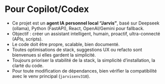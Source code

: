 # Pour Copilot/Codex

- Ce projet est un **agent IA personnel local “Jarvis”**, basé sur Deepseek (ollama), Python (FastAPI), React, OpenAI/Gemini pour fallback.
- Objectif : créer un assistant intelligent, humain, proactif, ultra-connecté (APIs, scripts).
- Le code doit être propre, scalable, bien documenté.
- Toutes optimisations de stack, suggestions UX ou refacto sont bienvenues si elles gardent la simplicité.
- Toujours prioriser la stabilité de la stack, la simplicité d’installation, la clarté du code.
- Pour toute modification de dépendances, bien vérifier la compatibilité avec le venv principal (`jarvisenv310`).

